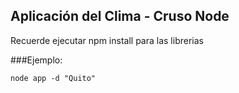 ## Aplicación del Clima - Cruso Node

Recuerde ejecutar npm install para las librerias 

###Ejemplo:

```
node app -d "Quito"
```
